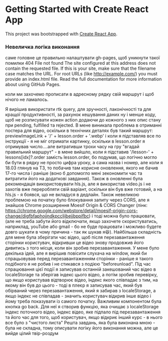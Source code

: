 # Getting Started with Create React App

This project was bootstrapped with [Create React App](https://github.com/facebook/create-react-app).

### Невеличка логіка виконання

саме головне це правильно налаштувати gh-pages, щоб уникнути такої помилки
404
File not found
The site configured at this address does not contain the requested file.
If this is your site, make sure that the filename case matches the URL.
For root URLs (like http://example.com/) you must provide an index.html file.
Read the full documentation for more information about using GitHub Pages.

коли ми захочемо прописати в адресному рядку свій маршрут і щоб нічого не ламалось.

Я вирішив використати rtk query, для зручності, лаконічності та для кращої продуктивності, за рахунок кешування даних ну і менше коду, щоб не розписувати кожен action додаючи до кожного з них опис стану при pending, fulfilled та rejected.
В мене виникала проблема в отриманні постера для відео, оскільки в технічних деталях був такий маршрут: previewImageLink + '/' + lesson.order + '.webp'
і коли я підставляв все по інструкції - я не міг отримати картинку, оскільки в lesson.order я отримував число....але витративши трохи часу на гру "вгадай правильний маршрут" - в мене вийшло, коли я підставив '/lesson-' + lessons[idx]?.order замість lesson.order, бо подумав, що логічно могло би бути в рядку не просто цифра уроку, а сама назва і номер, але коли я 18.03 глянув на ТЗ, то побачив там корисне оновлення, якого не бачив 17-го числа і раніше (воно б допомогло мені зекономити час та витратити його на додаткові завдання). Також в оновленні була рекомендація використовувати hls.js, але я використав video.js і не захотів вже переробляти свій варіант, оскільки він був вже готовий, а на hls.js - я боявся, що не вкладуся в дедлайн.
Також невеликою проблемою на початку було блокування запиту через CORS, але я знайшов Chrome розширення Moesif Origin & CORS Changer (лінк: https://chrome.google.com/webstore/detail/moesif-origin-cors-change/digfbfaphojjndkpccljibejjbppifbc) і тоді можна було працювати, (але не треба забути його відключати, якщо захочете скористуватись, наприклад, youTube або gmail - бо не буде працювати і можливо будете довго шукати в чому причина - так як шукав я😆).
Найбільша складність для мене була зберігати час відео, щоб після перезавантаження сторінки користувач, відкривши це відео знову продовжив його дивитись з того місця, коли він зробив перезавантаження. У мене було декілька ідей, але я вирішив повісити слухача на window, який би спрацьовував перед перезавантаженням сторінки - раніше я такого подібного я не робив і не стикався з подією "beforeunload". Під час спрацювання цієї події я записував останній закешований час відео в localeStorage та зберігав індекс цього відео, а потім зробив перевірку, що якщо користував відтворює відео, індекс якого співпадає з тим, на якому він був до цього - тоді в плеєр я записував час, який був обірваний через перезавантаження, який я забирав з localeStorage, а якщо індекс не співпадав - значить користувач відкрив інше відео і йому треба показувати із самого початку. Важливим компонентом була кнопка go back. Для неї я створив функцію, яка очищає з localeStorage індекс поточного відео, індекс відео, яке підпало під перезавантаження та його час для того, щоб користувач, якщо відкриє інший курс - в нього все було з "чистого листа"
Решта завдань, яка була виконана мною - була не складна, тому описувати логіку його виконання можна, але це вийде цілий твір-роздум
